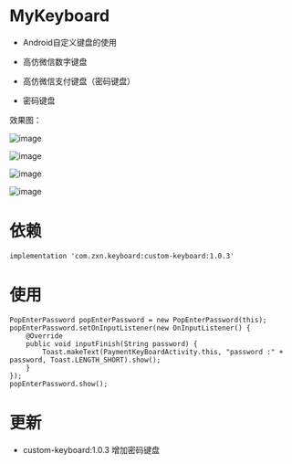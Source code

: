 # MyKeyboard
- Android自定义键盘的使用

- 高仿微信数字键盘

- 高仿微信支付键盘（密码键盘）

- 密码键盘

效果图：

![image](https://github.com/zhang721688/MyKeyboard/blob/master/image/img.gif)

![image](https://github.com/zhang721688/MyKeyboard/blob/master/image/image01.gif)

![image](https://github.com/zhang721688/MyKeyboard/blob/master/image/image02.gif)

![image](https://github.com/zhang721688/MyKeyboard/blob/master/image/image03.gif)

# 依赖
```
implementation 'com.zxn.keyboard:custom-keyboard:1.0.3'
```
# 使用
```
PopEnterPassword popEnterPassword = new PopEnterPassword(this);
popEnterPassword.setOnInputListener(new OnInputListener() {
    @Override
    public void inputFinish(String password) {
        Toast.makeText(PaymentKeyBoardActivity.this, "password :" + password, Toast.LENGTH_SHORT).show();
    }
});
popEnterPassword.show();
```
# 更新
- custom-keyboard:1.0.3
增加密码键盘